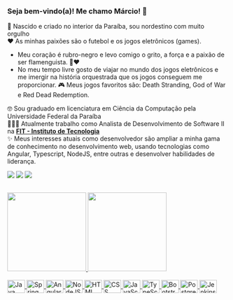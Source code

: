 ### Seja bem-vindo(a)! Me chamo Márcio! 👋

🌵 Nascido e criado no interior da Paraíba, sou nordestino com muito orgulho <br>
❤️ As minhas paixões são o futebol e os jogos eletrônicos (games). 
- Meu coração é rubro-negro e levo comigo o grito, a força e a paixão de ser flamenguista. 🖤❤️
- No meu tempo livre gosto de viajar no mundo dos jogos eletrônicos e me imergir na história orquestrada que os jogos conseguem me proporcionar. 🎮 Meus jogos favoritos são: Death Stranding, God of War e Red Dead Redemption.
  
🤓 Sou graduado em licenciatura em Ciência da Computação pela Universidade Federal da Paraíba <br>
👨🏻‍💻 Atualmente trabalho como Analista de Desenvolvimento de Software II na <b><a href="https://www.fit-tecnologia.org.br" target="_blank">FIT - Instituto de Tecnologia</a></b> <br>
✨ Meus interesses atuais como desenvolvedor são ampliar a minha gama de conhecimento no desenvolvimento web, usando tecnologias como Angular, Typescript, NodeJS, entre outras e desenvolver habilidades de liderança.

<div> 
  <a href="https://instagram.com/marciocosta_" target="_blank"><img src="https://img.shields.io/badge/-Instagram-%23E4405F?style=for-the-badge&logo=instagram&logoColor=white"></a>
  <a href = "mailto:mncosta99@gmail.com"><img src="https://img.shields.io/badge/-Gmail-%23333?style=for-the-badge&logo=gmail&logoColor=white"></a>
  <a href="https://www.linkedin.com/in/marciocosta99/" target="_blank"><img src="https://img.shields.io/badge/-LinkedIn-%230077B5?style=for-the-badge&logo=linkedin&logoColor=white"></a> 
</div>

##

<div width="100%">
  <a href="https://github.com/marcitudev">
    <img height="180em" src="https://github-readme-stats.vercel.app/api?username=marcitudev&show_icons=true&theme=dracula&include_all_commits=true&count_private=true">
    <img height="180em" src="https://github-readme-stats.vercel.app/api/top-langs/?username=marcitudev&layout=compact&langs_count=7&theme=dracula"/>
</div>
  
 <div style="display: inline_block"><br>
   <img align="center" alt="Java" height="30" width="40" src="https://cdn.jsdelivr.net/gh/devicons/devicon/icons/java/java-original.svg">
   <img align="center" alt="Spring Boot" height="30" width="40" src="https://cdn.jsdelivr.net/gh/devicons/devicon/icons/spring/spring-original.svg">
   <img align="center" alt="Angular" height="30" width="40" src="https://cdn.jsdelivr.net/gh/devicons/devicon/icons/angularjs/angularjs-original.svg">
   <img align="center" alt="NodeJS" height="30" width="40" src="https://cdn.jsdelivr.net/gh/devicons/devicon/icons/nodejs/nodejs-original.svg" />
   <img align="center" alt="HTML" height="30" width="40" src="https://cdn.jsdelivr.net/gh/devicons/devicon/icons/html5/html5-original.svg">
   <img align="center" alt="CSS" height="30" width="40" src="https://cdn.jsdelivr.net/gh/devicons/devicon/icons/css3/css3-original.svg">
   <img align="center" alt="JavaScript" height="30" width="40" src="https://cdn.jsdelivr.net/gh/devicons/devicon/icons/javascript/javascript-original.svg">
   <img align="center" alt="TypeScript" height="30" width="40" src="https://cdn.jsdelivr.net/gh/devicons/devicon/icons/typescript/typescript-original.svg">
   <img align="center" alt="Bootstrap" height="30" width="40"  src="https://cdn.jsdelivr.net/gh/devicons/devicon/icons/bootstrap/bootstrap-original.svg" />
   <img align="center" alt="PostgreSQL" height="30" width="40" src="https://cdn.jsdelivr.net/gh/devicons/devicon/icons/postgresql/postgresql-original.svg" />
   <img align="center" alt="Jenkins" height="30" width="40" src="https://cdn.jsdelivr.net/gh/devicons/devicon/icons/jenkins/jenkins-original.svg" />    
</div>
  
  ##
  
  
